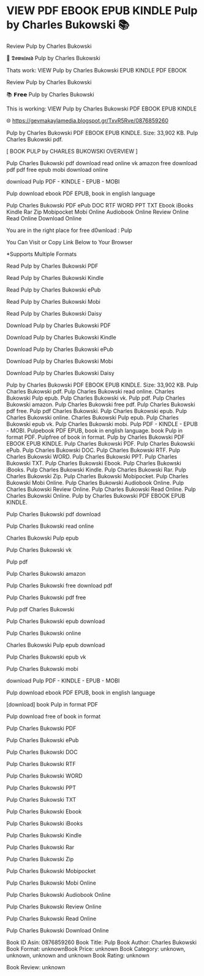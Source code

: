 # VIEW PDF EBOOK EPUB KINDLE Pulp by  Charles Bukowski 📚
Review Pulp by Charles Bukowski

📁 𝕯𝖔𝖜𝖓𝖑𝖔𝖆𝖉 Pulp by Charles Bukowski

Thats work: VIEW Pulp by Charles Bukowski EPUB KINDLE PDF EBOOK


Review Pulp by Charles Bukowski

📚 𝗙𝗿𝗲𝗲 Pulp by Charles Bukowski

This is working: VIEW Pulp by Charles Bukowski PDF EBOOK EPUB KINDLE



🌐 https://gevmakaylamedia.blogspot.gr/TxvR5Rve/0876859260



Pulp by Charles Bukowski PDF EBOOK EPUB KINDLE. Size: 33,902 KB. Pulp Charles Bukowski pdf.

[ BOOK PULP by CHARLES BUKOWSKI OVERVIEW ]

Pulp Charles Bukowski pdf download read online vk amazon free download pdf pdf free epub mobi download online

download Pulp PDF - KINDLE - EPUB - MOBI

Pulp download ebook PDF EPUB, book in english language

Pulp Charles Bukowski PDF ePub DOC RTF WORD PPT TXT Ebook iBooks Kindle Rar Zip Mobipocket Mobi Online Audiobook Online Review Online Read Online Download Online

You are in the right place for free d0wnload : Pulp

You Can Visit or Copy Link Below to Your Browser

*Supports Multiple Formats

Read Pulp by Charles Bukowski PDF

Read Pulp by Charles Bukowski Kindle

Read Pulp by Charles Bukowski ePub

Read Pulp by Charles Bukowski Mobi

Read Pulp by Charles Bukowski Daisy

Download Pulp by Charles Bukowski PDF

Download Pulp by Charles Bukowski Kindle

Download Pulp by Charles Bukowski ePub

Download Pulp by Charles Bukowski Mobi

Download Pulp by Charles Bukowski Daisy

Pulp by Charles Bukowski PDF EBOOK EPUB KINDLE. Size: 33,902 KB. Pulp Charles Bukowski pdf. Pulp Charles Bukowski read online. Charles Bukowski Pulp epub. Pulp Charles Bukowski vk. Pulp pdf. Pulp Charles Bukowski amazon. Pulp Charles Bukowski free pdf. Pulp Charles Bukowski pdf free. Pulp pdf Charles Bukowski. Pulp Charles Bukowski epub. Pulp Charles Bukowski online. Charles Bukowski Pulp epub. Pulp Charles Bukowski epub vk. Pulp Charles Bukowski mobi. Pulp PDF - KINDLE - EPUB - MOBI. Pulpebook PDF EPUB, book in english language. book Pulp in format PDF. Pulpfree of book in format. Pulp by Charles Bukowski PDF EBOOK EPUB KINDLE. Pulp Charles Bukowski PDF. Pulp Charles Bukowski ePub. Pulp Charles Bukowski DOC. Pulp Charles Bukowski RTF. Pulp Charles Bukowski WORD. Pulp Charles Bukowski PPT. Pulp Charles Bukowski TXT. Pulp Charles Bukowski Ebook. Pulp Charles Bukowski iBooks. Pulp Charles Bukowski Kindle. Pulp Charles Bukowski Rar. Pulp Charles Bukowski Zip. Pulp Charles Bukowski Mobipocket. Pulp Charles Bukowski Mobi Online. Pulp Charles Bukowski Audiobook Online. Pulp Charles Bukowski Review Online. Pulp Charles Bukowski Read Online. Pulp Charles Bukowski Online. Pulp by Charles Bukowski PDF EBOOK EPUB KINDLE.

Pulp Charles Bukowski pdf download

Pulp Charles Bukowski read online

Charles Bukowski Pulp epub

Pulp Charles Bukowski vk

Pulp pdf

Pulp Charles Bukowski amazon

Pulp Charles Bukowski free download pdf

Pulp Charles Bukowski pdf free

Pulp pdf Charles Bukowski

Pulp Charles Bukowski epub download

Pulp Charles Bukowski online

Charles Bukowski Pulp epub download

Pulp Charles Bukowski epub vk

Pulp Charles Bukowski mobi

download Pulp PDF - KINDLE - EPUB - MOBI

Pulp download ebook PDF EPUB, book in english language

[download] book Pulp in format PDF

Pulp download free of book in format

Pulp Charles Bukowski PDF

Pulp Charles Bukowski ePub

Pulp Charles Bukowski DOC

Pulp Charles Bukowski RTF

Pulp Charles Bukowski WORD

Pulp Charles Bukowski PPT

Pulp Charles Bukowski TXT

Pulp Charles Bukowski Ebook

Pulp Charles Bukowski iBooks

Pulp Charles Bukowski Kindle

Pulp Charles Bukowski Rar

Pulp Charles Bukowski Zip

Pulp Charles Bukowski Mobipocket

Pulp Charles Bukowski Mobi Online

Pulp Charles Bukowski Audiobook Online

Pulp Charles Bukowski Review Online

Pulp Charles Bukowski Read Online

Pulp Charles Bukowski Download Online

Book ID Asin: 0876859260
Book Title: Pulp
Book Author: Charles Bukowski
Book Format: unknownBook Price: unknown
Book Category: unknown, unknown, unknown and unknown
Book Rating: unknown

Book Review: unknown
